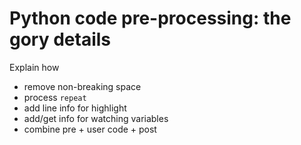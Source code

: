 # Python code pre-processing: the gory details

Explain how

* remove non-breaking space
* process `repeat`
* add line info for highlight
* add/get info for watching variables
* combine pre + user code + post



